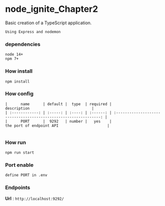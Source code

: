 # node_ignite_Chapter2
Basic creation of a TypeScript application.
```
Using Express and nodemon
```

### dependencies 
```
node 14+
npm 7+
```
### How install
```
npm install
```
### How config 
```
|      name      | default |  type  | required |                            description                            |
| :------------: | :-----: | :----: | :------: | :---------------------------------------------------------------: |
|      PORT      |  9292   | number |   yes    |                     the port of endpoint API                      |


```
### How run
```
npm run start
```
### Port enable
```
define PORT in .env
```
### Endpoints
**Url** : `http://localhost:9292/`
